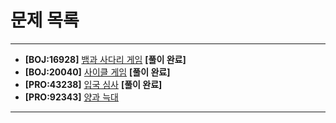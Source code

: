 # 문제 목록

---

- **[BOJ:16928]** [뱀과 사다리 게임](https://www.acmicpc.net/problem/16928) **[풀이 완료]**
- **[BOJ:20040]** [사이클 게임](https://www.acmicpc.net/problem/20040) **[풀이 완료]**
- **[PRO:43238]** [입국 심사](https://school.programmers.co.kr/learn/courses/30/lessons/43238) **[풀이 완료]**
- **[PRO:92343]** [양과 늑대](https://school.programmers.co.kr/learn/courses/30/lessons/92343)

---
